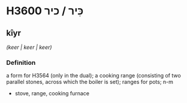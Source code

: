 # H3600 כִּיר / כיר

## kîyr

_(keer | keer | keer)_

### Definition

a form for H3564 (only in the dual); a cooking range (consisting of two parallel stones, across which the boiler is set); ranges for pots; n-m

- stove, range, cooking furnace
